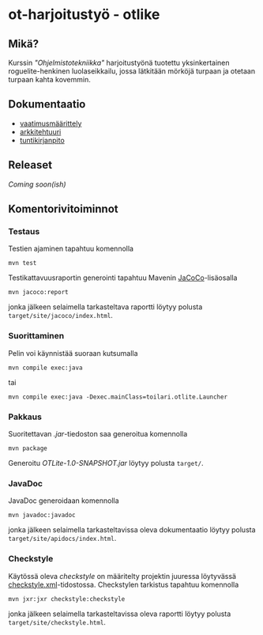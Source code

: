 # ot-harjoitustyö - otlike

## Mikä?
Kurssin *"Ohjelmistotekniikka"* harjoitustyönä tuotettu yksinkertainen roguelite-henkinen luolaseikkailu, jossa lätkitään mörköjä turpaan ja otetaan turpaan kahta kovemmin.

## Dokumentaatio
- [vaatimusmäärittely](documentation/vaatimusmaarittely.md)
- [arkkitehtuuri](documentation/arkkitehtuuri.md)
- [tuntikirjanpito](documentation/tuntikirjanpito.md)

## Releaset
_Coming soon(ish)_

## Komentorivitoiminnot
### Testaus
Testien ajaminen tapahtuu komennolla
```
mvn test
```

Testikattavuusraportin generointi tapahtuu Mavenin [JaCoCo](https://www.eclemma.org/jacoco/)-lisäosalla
```
mvn jacoco:report
```
jonka jälkeen selaimella tarkasteltava raportti löytyy polusta `target/site/jacoco/index.html`.

### Suorittaminen
Pelin voi käynnistää suoraan kutsumalla
```
mvn compile exec:java
```
tai
```
mvn compile exec:java -Dexec.mainClass=toilari.otlite.Launcher
```

### Pakkaus
Suoritettavan _.jar_-tiedoston saa generoitua komennolla
```
mvn package
```
Generoitu _OTLite-1.0-SNAPSHOT.jar_ löytyy polusta `target/`.

### JavaDoc
JavaDoc generoidaan komennolla
```
mvn javadoc:javadoc
```
jonka jälkeen selaimella tarkasteltavissa oleva dokumentaatio löytyy polusta `target/site/apidocs/index.html`.

### Checkstyle
Käytössä oleva _checkstyle_ on määritelty projektin juuressa löytyvässä [checkstyle.xml](checkstyle.xml)-tidostossa. Checkstylen tarkistus tapahtuu komennolla
```
mvn jxr:jxr checkstyle:checkstyle
```
jonka jälkeen selaimella tarkasteltavissa oleva raportti löytyy polusta `target/site/checkstyle.html`.
